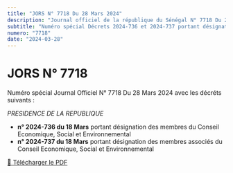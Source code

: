 ```yaml
---
title: "JORS N° 7718 Du 28 Mars 2024"
description: "Journal officiel de la république du Sénégal N° 7718 Du 28 Mars 2024"
subtitle: "Numéro spécial Décrets 2024-736 et 2024-737 portant désignation des membres du Conseil Economique, Social et Environnemental"
numero: "7718"
date: "2024-03-28"
---
```


# JORS N° 7718

Numéro spécial Journal Officiel N° 7718 Du 28 Mars 2024 avec les décréts suivants :

_PRESIDENCE DE LA REPUBLIQUE_

- **n° 2024-736 du 18 Mars** portant désignation des membres du Conseil Economique, Social et Environnemental
- **n° 2024-737 du 18 Mars** portant désignation des membres associés du Conseil Economique, Social et Environnemental

<a href="/pdf/jors/JO-7718-du-28-mars-2024.pdf" target="_blank">📄 Télécharger le PDF</a>
